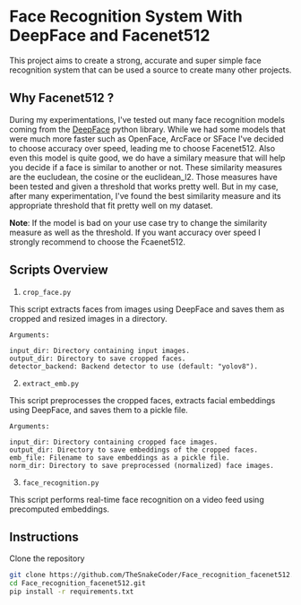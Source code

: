# Face Recognition System With DeepFace and Facenet512

This project aims to create a strong, accurate and super simple face recognition system that can be used a source to create many other projects. 

## Why Facenet512 ?

During my experimentations, I've tested out many face recognition models coming from the [DeepFace](https://github.com/serengil/deepface) python library. While we had some models that were much more faster such as OpenFace, ArcFace or SFace I've decided to choose accuracy over speed, leading me to choose Facenet512. Also even this model is quite good, we do have a similary measure that will help you decide if a face is similar to another or not. These similarity measures are the eucludean, the cosine or the euclidean_l2. Those measures have been tested and given a threshold that works pretty well. But in my case, after many experimentation, I've found the best similarity measure and its appropriate threshold that fit pretty well on my dataset.

**Note**: If the model is bad on your use case try to change the similarity measure as well as the threshold. If you want accuracy over speed I strongly recommend to choose the Fcaenet512.

## Scripts Overview

1. `crop_face.py`

This script extracts faces from images using DeepFace and saves them as cropped and resized images in a directory.

    Arguments:

    input_dir: Directory containing input images.
    output_dir: Directory to save cropped faces.
    detector_backend: Backend detector to use (default: "yolov8").



2. `extract_emb.py`

This script preprocesses the cropped faces, extracts facial embeddings using DeepFace, and saves them to a pickle file.

    Arguments:

    input_dir: Directory containing cropped face images.
    output_dir: Directory to save embeddings of the cropped faces.
    emb_file: Filename to save embeddings as a pickle file.
    norm_dir: Directory to save preprocessed (normalized) face images.


3. `face_recognition.py`

This script performs real-time face recognition on a video feed using precomputed embeddings.

## Instructions

Clone the repository

```bash
git clone https://github.com/TheSnakeCoder/Face_recognition_facenet512.git
cd Face_recognition_facenet512.git
pip install -r requirements.txt
```

